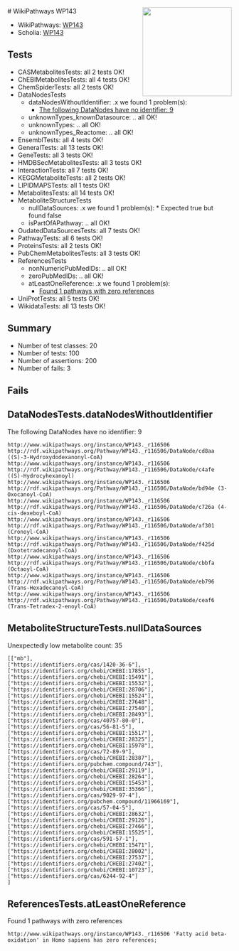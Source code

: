 <img style="float: right; width: 200px" src="https://upload.wikimedia.org/wikipedia/commons/thumb/8/83/Wplogo_with_text_500.png/640px-Wplogo_with_text_500.png" />
# WikiPathways WP143

* WikiPathways: [WP143](https://new.wikipathways.org/pathways/WP143)
* Scholia: [WP143](https://scholia.toolforge.org/wikipathways/WP143)
## Tests
* CASMetabolitesTests: all 2 tests OK!
* ChEBIMetabolitesTests: all 4 tests OK!
* ChemSpiderTests: all 2 tests OK!
* DataNodesTests
    * dataNodesWithoutIdentifier: .x we found 1 problem(s):
        * [The following DataNodes have no identifier: 9](#d2d32fa8)
    * unknownTypes_knownDatasource: .. all OK!
    * unknownTypes: .. all OK!
    * unknownTypes_Reactome: .. all OK!
* EnsemblTests: all 4 tests OK!
* GeneralTests: all 13 tests OK!
* GeneTests: all 3 tests OK!
* HMDBSecMetabolitesTests: all 3 tests OK!
* InteractionTests: all 7 tests OK!
* KEGGMetaboliteTests: all 2 tests OK!
* LIPIDMAPSTests: all 1 tests OK!
* MetabolitesTests: all 14 tests OK!
* MetaboliteStructureTests
    * nullDataSources: .x we found 1 problem(s):
            * Expected true but found false
    * isPartOfAPathway: .. all OK!
* OudatedDataSourcesTests: all 7 tests OK!
* PathwayTests: all 6 tests OK!
* ProteinsTests: all 2 tests OK!
* PubChemMetabolitesTests: all 3 tests OK!
* ReferencesTests
    * nonNumericPubMedIDs: .. all OK!
    * zeroPubMedIDs: .. all OK!
    * atLeastOneReference: .x we found 1 problem(s):
        * [Found 1 pathways with zero references](#35eb778e)
* UniProtTests: all 5 tests OK!
* WikidataTests: all 13 tests OK!


## Summary

* Number of test classes: 20
* Number of tests: 100
* Number of assertions: 200
* Number of fails: 3

## Fails

<a name="d2d32fa8" />

## DataNodesTests.dataNodesWithoutIdentifier

The following DataNodes have no identifier: 9
```
http://www.wikipathways.org/instance/WP143._r116506 http://rdf.wikipathways.org/Pathway/WP143._r116506/DataNode/cd8aa ((S)-3-Hydroxydodexanonyl-CoA)
http://www.wikipathways.org/instance/WP143._r116506 http://rdf.wikipathways.org/Pathway/WP143._r116506/DataNode/c4afe ((S)-Hydrocyhexanoyl)
http://www.wikipathways.org/instance/WP143._r116506 http://rdf.wikipathways.org/Pathway/WP143._r116506/DataNode/bd94e (3-Oxocanoyl-CoA)
http://www.wikipathways.org/instance/WP143._r116506 http://rdf.wikipathways.org/Pathway/WP143._r116506/DataNode/c726a (4-cis-dexeboyl-CoA)
http://www.wikipathways.org/instance/WP143._r116506 http://rdf.wikipathways.org/Pathway/WP143._r116506/DataNode/af301 (Cronoyl-CoA)
http://www.wikipathways.org/instance/WP143._r116506 http://rdf.wikipathways.org/Pathway/WP143._r116506/DataNode/f425d (Dxotetradecanoyl-CoA)
http://www.wikipathways.org/instance/WP143._r116506 http://rdf.wikipathways.org/Pathway/WP143._r116506/DataNode/cbbfa (Octaoyl-CoA)
http://www.wikipathways.org/instance/WP143._r116506 http://rdf.wikipathways.org/Pathway/WP143._r116506/DataNode/eb796 (Trans-Hexadecanoyl-CoA)
http://www.wikipathways.org/instance/WP143._r116506 http://rdf.wikipathways.org/Pathway/WP143._r116506/DataNode/ceaf6 (Trans-Tetradex-2-enoyl-CoA)
```

<a name="919041cc" />

## MetaboliteStructureTests.nullDataSources

Unexpectedly low metabolite count: 35
```
[["mb"],
["https://identifiers.org/cas/1420-36-6"],
["https://identifiers.org/chebi/CHEBI:17855"],
["https://identifiers.org/chebi/CHEBI:15491"],
["https://identifiers.org/chebi/CHEBI:15532"],
["https://identifiers.org/chebi/CHEBI:28706"],
["https://identifiers.org/chebi/CHEBI:15524"],
["https://identifiers.org/chebi/CHEBI:27648"],
["https://identifiers.org/chebi/CHEBI:27540"],
["https://identifiers.org/chebi/CHEBI:28493"],
["https://identifiers.org/cas/40757-80-0"],
["https://identifiers.org/cas/56-81-5"],
["https://identifiers.org/chebi/CHEBI:15517"],
["https://identifiers.org/chebi/CHEBI:28325"],
["https://identifiers.org/chebi/CHEBI:15978"],
["https://identifiers.org/cas/72-89-9"],
["https://identifiers.org/chebi/CHEBI:28387"],
["https://identifiers.org/pubchem.compound/743"],
["https://identifiers.org/chebi/CHEBI:29119"],
["https://identifiers.org/chebi/CHEBI:28264"],
["https://identifiers.org/chebi/CHEBI:15453"],
["https://identifiers.org/chebi/CHEBI:35366"],
["https://identifiers.org/cas/9029-97-4"],
["https://identifiers.org/pubchem.compound/11966169"],
["https://identifiers.org/cas/57-04-5"],
["https://identifiers.org/chebi/CHEBI:28632"],
["https://identifiers.org/chebi/CHEBI:29126"],
["https://identifiers.org/chebi/CHEBI:27466"],
["https://identifiers.org/chebi/CHEBI:15525"],
["https://identifiers.org/cas/591-57-1"],
["https://identifiers.org/chebi/CHEBI:15471"],
["https://identifiers.org/chebi/CHEBI:28002"],
["https://identifiers.org/chebi/CHEBI:27537"],
["https://identifiers.org/chebi/CHEBI:27402"],
["https://identifiers.org/chebi/CHEBI:10723"],
["https://identifiers.org/cas/6244-92-4"]
]
```

<a name="35eb778e" />

## ReferencesTests.atLeastOneReference

Found 1 pathways with zero references
```
http://www.wikipathways.org/instance/WP143._r116506 'Fatty acid beta-oxidation' in Homo sapiens has zero references; 
```

